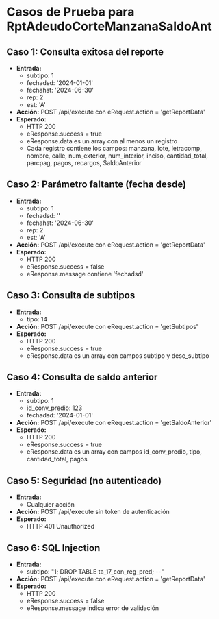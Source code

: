 # Casos de Prueba para RptAdeudoCorteManzanaSaldoAnt

## Caso 1: Consulta exitosa del reporte
- **Entrada:**
  - subtipo: 1
  - fechadsd: '2024-01-01'
  - fechahst: '2024-06-30'
  - rep: 2
  - est: 'A'
- **Acción:** POST /api/execute con eRequest.action = 'getReportData'
- **Esperado:**
  - HTTP 200
  - eResponse.success = true
  - eResponse.data es un array con al menos un registro
  - Cada registro contiene los campos: manzana, lote, letracomp, nombre, calle, num_exterior, num_interior, inciso, cantidad_total, parcpag, pagos, recargos, SaldoAnterior

## Caso 2: Parámetro faltante (fecha desde)
- **Entrada:**
  - subtipo: 1
  - fechadsd: ''
  - fechahst: '2024-06-30'
  - rep: 2
  - est: 'A'
- **Acción:** POST /api/execute con eRequest.action = 'getReportData'
- **Esperado:**
  - HTTP 200
  - eResponse.success = false
  - eResponse.message contiene 'fechadsd'

## Caso 3: Consulta de subtipos
- **Entrada:**
  - tipo: 14
- **Acción:** POST /api/execute con eRequest.action = 'getSubtipos'
- **Esperado:**
  - HTTP 200
  - eResponse.success = true
  - eResponse.data es un array con campos subtipo y desc_subtipo

## Caso 4: Consulta de saldo anterior
- **Entrada:**
  - subtipo: 1
  - id_conv_predio: 123
  - fechadsd: '2024-01-01'
- **Acción:** POST /api/execute con eRequest.action = 'getSaldoAnterior'
- **Esperado:**
  - HTTP 200
  - eResponse.success = true
  - eResponse.data es un array con campos id_conv_predio, tipo, cantidad_total, pagos

## Caso 5: Seguridad (no autenticado)
- **Entrada:**
  - Cualquier acción
- **Acción:** POST /api/execute sin token de autenticación
- **Esperado:**
  - HTTP 401 Unauthorized

## Caso 6: SQL Injection
- **Entrada:**
  - subtipo: "1; DROP TABLE ta_17_con_reg_pred; --"
- **Acción:** POST /api/execute con eRequest.action = 'getReportData'
- **Esperado:**
  - HTTP 200
  - eResponse.success = false
  - eResponse.message indica error de validación
